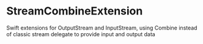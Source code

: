 # StreamCombineExtension
Swift extensions for OutputStream and InputStream, using Combine instead of classic stream delegate to provide input and output data

